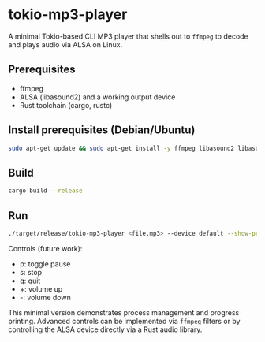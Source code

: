 # tokio-mp3-player

A minimal Tokio-based CLI MP3 player that shells out to `ffmpeg` to decode and plays audio via ALSA on Linux.

## Prerequisites

- ffmpeg
- ALSA (libasound2) and a working output device
- Rust toolchain (cargo, rustc)

## Install prerequisites (Debian/Ubuntu)

```bash
sudo apt-get update && sudo apt-get install -y ffmpeg libasound2 libasound2-dev build-essential pkg-config
```

## Build

```bash
cargo build --release
```

## Run

```bash
./target/release/tokio-mp3-player <file.mp3> --device default --show-progress
```

Controls (future work):
- p: toggle pause
- s: stop
- q: quit
- +: volume up
- -: volume down

This minimal version demonstrates process management and progress printing. Advanced controls can be implemented via `ffmpeg` filters or by controlling the ALSA device directly via a Rust audio library.

